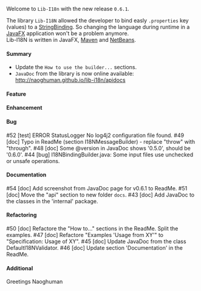 Welcome to `Lib-I18n` with the new release `0.6.1`.

The library `Lib-I18N` allowed the developer to bind easly `.properties` key (values) 
to a [StringBinding]. So changing the language during runtime in a [JavaFX] application 
won't be a problem anymore.  
Lib-I18N is written in JavaFX, [Maven] and [NetBeans].



#### Summary
* Update the `How to use the builder...` sections.
* `JavaDoc` from the library is now online available: http://naoghuman.github.io/lib-i18n/apidocs



#### Feature



#### Enhancement



#### Bug
#52 [test] ERROR StatusLogger No log4j2 configuration file found.
#49 [doc] Typo in ReadMe (section I18NMessageBuilder) - replace "throw" with "through".
#48 [doc] Some @version in JavaDoc shows '0.5.0', should be '0.6.0'.
#44 [bug] I18NBindingBuilder.java: Some input files use unchecked or unsafe operations.



#### Documentation
#54 [doc] Add screenshot from JavaDoc page for v0.6.1 to ReadMe.
#51 [doc] Move the "api" section to new folder `docs`.
#43 [doc] Add JavaDoc to the classes in the 'internal' package.



#### Refactoring
#50 [doc] Refactore the "How to..." sections in the ReadMe. Split the examples.
#47 [doc] Refactore "Examples 'Usage from XY'" to "Specification: Usage of XY".
#45 [doc] Update JavaDoc from the class DefaultI18NValidator.
#46 [doc] Update section 'Documentation' in the ReadMe.



#### Additional



Greetings
Naoghuman



[//]: # (Issues which will be integrated in this release)



[//]: # (Links)
[JavaFX]:http://docs.oracle.com/javase/8/javase-clienttechnologies.htm
[Maven]:http://maven.apache.org/
[NetBeans]:https://netbeans.org/
[StringBinding]:https://docs.oracle.com/javase/8/javafx/api/javafx/beans/binding/StringBinding.html
